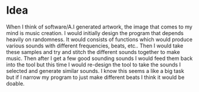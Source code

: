 # Idea

When I think of software/A.I generated artwork, the image that comes to my mind is music creation. I would initially design the program that depends heavily on randomness. It would consists of functions which would produce various sounds with different frequencies, beats, etc.. Then I would take these samples and try and stitch the different sounds together to make music. Then after I get a few good sounding sounds I would feed them back into the tool but this time I would re-design the tool to take the sounds I selected and generate similar sounds.
I know this seems a like a big task but if I narrow my program to just make different beats I think it would be doable.
